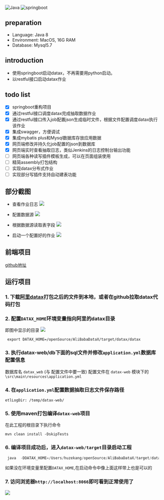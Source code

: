 ![Java](https://woolson.gitee.io/npmer-badge/Java-555555-1.8-44cc11-check-ffffff-square-gradient-shadow.svg)
![springboot](https://woolson.gitee.io/npmer-badge/springboot-555555-2.x-44cc11-check-ffffff-square-gradient-shadow.svg)
## preparation
- Language: Java 8
- Environment: MacOS, 16G RAM
- Database: Mysql5.7

## introduction
- 使用springboot启动datax，不再需要用python启动。
- 以restful接口启动datax作业

## todo list

* [x] springboot重构项目
* [x] 通过restful接口调度datax完成抽取数据作业
* [x] 通过restful接口传入job配置json生成临时文件，根据文件配置调度datax执行该作业
* [x] 集成swagger，方便调试
* [x] 集成mybatis plus和Mysql数据库存放应用数据
* [x] 网页端修改并持久化job配置的json到数据库
* [x] 网页端实时查看抽取日志，类似Jenkins的日志控制台输出功能
* [ ] 网页端各种读写插件模板生成，可以在页面组装使用
* [ ] 精简assembly打包结构
* [ ] 实现datax分布式作业
* [ ] 实现部分写插件支持自动建表功能

## 部分截图
- 查看作业日志
![](https://raw.githubusercontent.com/huzekang/picbed/master/20190919144220.png)


- 配置数据源
![](https://raw.githubusercontent.com/huzekang/picbed/master/20190919144322.png)

- 根据数据源读取表字段
![](https://raw.githubusercontent.com/huzekang/picbed/master/20190919144410.png)

- 启动一个配置好的作业
![](https://raw.githubusercontent.com/huzekang/picbed/master/20190919144522.png)

## 前端项目
[github地址](https://github.com/zhouhongfa/datax-vue-admin.git)
## 运行项目
### 1. 下载[阿里datax](https://github.com/alibaba/DataX.git)打包之后的文件到本地，或者在github拉取datax代码打包

### 2. 配置`DATAX_HOME`环境变量指向阿里的datax目录
即图中显示的目录
![](https://raw.githubusercontent.com/huzekang/picbed/master/20190919145146.png)
```
 export DATAX_HOME=/openSource/AliBabaDataX/target/datax/datax
```

### 3. 执行datax-web/db下面的sql文件并修改`application.yml`数据库配置信息
数据库名 `datax_web` (与 配置文件中要一致)
配置文件在 `datax-web` 模块下的 `\src\main\resources\application.yml`

### 4. 在`application.yml`配置数据抽取日志文件保存路径
                          
```
etlLogDir: /temp/datax-web/
```

### 5. 使用maven打包编译`datax-web`项目
在此工程的根目录下执行命令
```
mvn clean install -DskipTests

```

### 6. 编译项目成功后，进入`datax-web/target`目录启动工程
```java
 java  -DDATAX_HOME=/Users/huzekang/openSource/AliBabaDataX/target/datax/datax -jar datax-web-0.0.1-SNAPSHOT.jar
```
如果没在环境变量里配置`DATAX_HOME`,在启动命令中像上面这样带上也是可以的
### 7. 访问浏览器`http://localhost:8066`即可看到正常使用了
![](https://raw.githubusercontent.com/huzekang/picbed/master/20190708102445.png)
